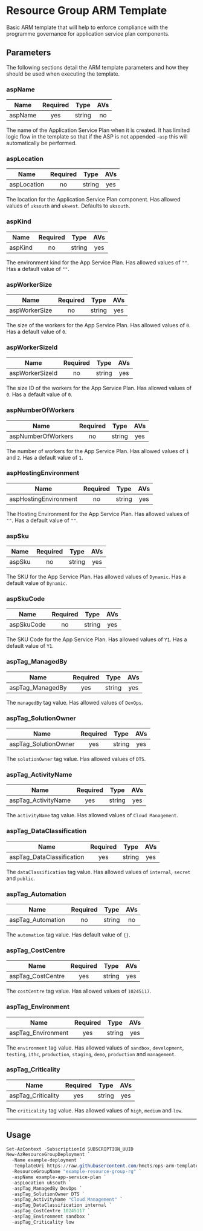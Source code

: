 # Resource Group ARM Template

Basic ARM template that will help to enforce compliance with the programme
governance for application service plan components.

## Parameters

The following sections detail the ARM template parameters and how they should
be used when executing the template.

### aspName

| Name                     | Required | Type    | AVs |
| ------------------------ |:--------:| ------- |:---:|
| aspName                   | yes      | string  | no  |

The name of the Application Service Plan when it is created. It has limited
logic flow in the template so that if the ASP is not appended `-asp` this will
automatically be performed.

### aspLocation

| Name                     | Required | Type    | AVs |
| ------------------------ |:--------:| ------- |:---:|
| aspLocation               | no       | string  | yes |

The location for the Application Service Plan component. Has allowed values of
`uksouth` and `ukwest`. Defaults to `uksouth`.

### aspKind

| Name                     | Required | Type    | AVs |
| ------------------------ |:--------:| ------- |:---:|
| aspKind                  | no       | string  | yes |

The environment kind for the App Service Plan. Has allowed values of `""`. Has
a default value of `""`.

### aspWorkerSize

| Name                     | Required | Type    | AVs |
| ------------------------ |:--------:| ------- |:---:|
| aspWorkerSize            | no       | string  | yes |

The size of the workers for the App Service Plan. Has allowed values of `0`. Has
a default value of `0`.

### aspWorkerSizeId

| Name                     | Required | Type    | AVs |
| ------------------------ |:--------:| ------- |:---:|
| aspWorkerSizeId          | no       | string  | yes |

The size ID of the workers for the App Service Plan. Has allowed values of `0`.
Has a default value of `0`.

### aspNumberOfWorkers

| Name                     | Required | Type    | AVs |
| ------------------------ |:--------:| ------- |:---:|
| aspNumberOfWorkers       | no       | string  | yes |

The number of workers for the App Service Plan. Has allowed values of `1` and
`2`. Has a default value of `1`.

### aspHostingEnvironment

| Name                     | Required | Type    | AVs |
| ------------------------ |:--------:| ------- |:---:|
| aspHostingEnvironment    | no       | string  | yes |

The Hosting Environment for the App Service Plan. Has allowed values of `""`.
Has a default value of `""`.

### aspSku

| Name                     | Required | Type    | AVs |
| ------------------------ |:--------:| ------- |:---:|
| aspSku                   | no       | string  | yes |

The SKU for the App Service Plan. Has allowed values of `Dynamic`. Has a
default value of `Dynamic`.

### aspSkuCode

| Name                     | Required | Type    | AVs |
| ------------------------ |:--------:| ------- |:---:|
| aspSkuCode               | no       | string  | yes |

The SKU Code for the App Service Plan. Has allowed values of `Y1`. Has a
default value of `Y1`.

### aspTag_ManagedBy

| Name                     | Required | Type    | AVs |
| ------------------------ |:--------:| ------- |:---:|
| aspTag_ManagedBy          | yes      | string  | yes |

The `managedBy` tag value. Has allowed values of `DevOps`.

### aspTag_SolutionOwner

| Name                     | Required | Type    | AVs |
| ------------------------ |:--------:| ------- |:---:|
| aspTag_SolutionOwner      | yes      | string  | yes |

The `solutionOwner` tag value. Has allowed values of `DTS`.

### aspTag_ActivityName

| Name                     | Required | Type    | AVs |
| ------------------------ |:--------:| ------- |:---:|
| aspTag_ActivityName       | yes      | string  | yes |

The `activityName` tag value. Has allowed values of `Cloud Management`.

### aspTag_DataClassification

| Name                     | Required | Type    | AVs |
| ------------------------ |:--------:| ------- |:---:|
| aspTag_DataClassification | yes      | string  | yes |

The `dataClassification` tag value. Has allowed values of `internal`, `secret`
and `public`.

### aspTag_Automation

| Name                     | Required | Type    | AVs |
| ------------------------ |:--------:| ------- |:---:|
| aspTag_Automation         | no       | string  | no  |

The `automation` tag value. Has default value of `{}`.

### aspTag_CostCentre

| Name                     | Required | Type    | AVs |
| ------------------------ |:--------:| ------- |:---:|
| aspTag_CostCentre         | yes      | string  | yes |

The `costCentre` tag value. Has allowed values of `10245117`.

### aspTag_Environment

| Name                     | Required | Type    | AVs |
| ------------------------ |:--------:| ------- |:---:|
| aspTag_Environment        | yes      | string  | yes |

The `environment` tag value. Has allowed values of `sandbox`, `development`,
`testing`, `ithc`, `production`, `staging`, `demo`, `production` and
`management`.

### aspTag_Criticality

| Name                     | Required | Type    | AVs |
| ------------------------ |:--------:| ------- |:---:|
| aspTag_Criticality        | yes      | string  | yes |

The `criticality` tag value. Has allowed values of `high`, `medium` and `low`.

---

## Usage

```powershell
Set-AzContext -SubscriptionId SUBSCRIPTION_UUID
New-AzResourceGroupDeployment `
  -Name example-deployment `
  -TemplateUri https://raw.githubusercontent.com/hmcts/ops-arm-templates/master/app-service-plan/template.json `
  -ResourceGroupName "example-resource-group-rg" `
  -aspName example-app-service-plan `
  -aspLocation uksouth `
  -aspTag_ManagedBy DevOps `
  -aspTag_SolutionOwner DTS `
  -aspTag_ActivityName "Cloud Management" `
  -aspTag_DataClassification internal `
  -aspTag_CostCentre 10245117 `
  -aspTag_Environment sandbox `
  -aspTag_Criticality low
```
